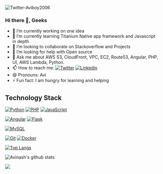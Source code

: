 ![Twitter-Aviboy2006](https://user-images.githubusercontent.com/3996105/118376634-d07eab80-b5e6-11eb-8d35-9eb0211b7143.png)

### Hi there 👋, Geeks

- 🔭 I’m currently working on one idea 
- 🌱 I’m currently learning Titanium Native app framework and Javascript in depth
- 👯 I’m looking to collaborate on Stackoverflow and Projects
- 🤔 I’m looking for help with Open source
- 💬 Ask me about AWS S3, CloudFront, VPC, EC2, Route53, Angular, PHP, UI, AWS Lambda, Python.
- 📫 How to reach me:  [![Twitter](https://img.shields.io/badge/-Twitter-00acee?style=flat-square&logo=Twitter&logoColor=ffffff)](https://twitter.com/aviboy2006)   [![Linkedin](https://img.shields.io/badge/-Linkedin-0e76a8?style=flat-square&logo=Linkedin&logoColor=ffffff)](https://www.linkedin.com/in/avinash-dalvi-315b021a/) 
- 😄 Pronouns: Avi
- ⚡ Fun fact: I am hungry for learning and helping

## Technology Stack

[![Python](https://img.shields.io/badge/-Python-3776AB?style=flat-square&logo=python&logoColor=ffffff)](https://www.python.org/) 
[![PHP](https://img.shields.io/badge/-PHP-b0b3d6?style=flat-square&logo=php&logoColor=000000)](https://www.php.net/) 
[![JavaScript](https://img.shields.io/badge/-JavaScript-%23F7DF1C?style=flat-square&logo=javascript&logoColor=000000&labelColor=%23F7DF1C&color=%23FFCE5A)](https://www.javascript.com/)

[![Angular](https://img.shields.io/badge/-Angular-ffffff?style=flat-square&logo=Angular&logoColor=B52E31)](https://angular.io/)
[![Flask](https://img.shields.io/badge/-Flask-000000?style=flat-square&logo=Flask&logoColor=ffffff)](https://flask.palletsprojects.com/)


[![MySQL](https://img.shields.io/badge/-MySQL-4479A1?style=flat-square&logo=MySQL&logoColor=ffffff)](https://www.mysql.com/)

[![Git](https://img.shields.io/badge/-Git-%23F05032?style=flat-square&logo=git&logoColor=%23ffffff)](https://git-scm.com/)
[![Docker](https://img.shields.io/badge/-Docker-2496ED?style=flat-square&logo=docker&logoColor=ffffff)](https://www.docker.com/)

[![Top Langs](https://github-readme-stats.vercel.app/api/top-langs/?username=aviboy2006)](https://github.com/anuraghazra/github-readme-stats)

![Avinash's github stats](https://github-readme-stats.vercel.app/api?username=aviboy2006&show_icons=true)

![](https://komarev.com/ghpvc/?username=aviboy2006&color=green)

